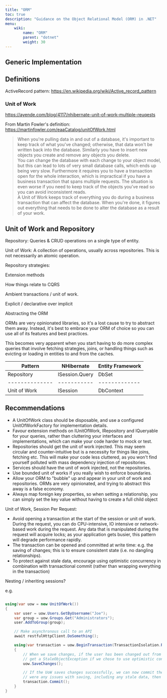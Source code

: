 ```yaml
---
title: "ORM"
toc: true
description: "Guidance on the Object Relational Model (ORM) in .NET"
menu:
    wiki:
        name: "ORM"
        parent: "dotnet"
        weight: 30
---
```


## Generic Implementation

## Definitions

ActiveRecord pattern: https://en.wikipedia.org/wiki/Active_record_pattern

### Unit of Work

https://ayende.com/blog/4117/nhibernate-unit-of-work-multiple-reuqests

From Martin Fowler's definition: https://martinfowler.com/eaaCatalog/unitOfWork.html

>When you're pulling data in and out of a database, it's important to keep track of what you've changed; otherwise, that data won't be written back into the database. Similarly you have to insert new objects you create and remove any objects you delete.  
You can change the database with each change to your object model, but this can lead to lots of very small database calls, which ends up being very slow. Furthermore it requires you to have a transaction open for the whole interaction, which is impractical if you have a business transaction that spans multiple requests. The situation is even worse if you need to keep track of the objects you've read so you can avoid inconsistent reads.  
A Unit of Work keeps track of everything you do during a business transaction that can affect the database. When you're done, it figures out everything that needs to be done to alter the database as a result of your work.

## Unit of Work and Repository

Repository: Queries & CRUD operations on a single type of entity.

Unit of Work: A collection of operations, usually across repositories. This is not necessarily an atomic operation.

Repository strategies:

Extension methods

How things relate to CQRS

Ambient transactions / unit of work.

Explicit / declarative over implicit

Abstracting the ORM

ORMs are very opinionated libraries, so it's a lost cause to try to abstract them away. Instead, it's best to embrace your ORM of choice so you can use all of its features and best practices.

This becomes very apparent when you start having to do more complex queries that involve fetching strategies, joins, or handling things such as evicting or loading in entities to and from the caches.

| Pattern | NHibernate | Entity Framework |
|---------|------------|------------------|
| Repository | ISession.Query | DbSet |
|--------------|-----------|-------------|
| Unit of Work | ISession | DbContext |

## Recommendations

* A UnitOfWork class should be disposable, and use a configured UnitOfWorkFactory for implementation details.
* Favour extension methods on IUnitOfWork, IRepository and IQueryable for your queries, rather than cluttering your interfaces and implementations, which can make your code harder to mock or test.
* Repositories should get the unit of work injected. This may seem circular and counter-intuitive but is a necessity for things like joins, fetching etc. This will make your code less cluttered, as you won't find yourself polluted with mass dependency injection of repositories.
* Services should have the unit of work injected, not the repositories.
* Use bounded unit of works if you really wish to enforce boundaries.
* Allow your ORM to "bubble" up and appear in your unit of work and repositories. ORMs are very opinionated, and trying to abstract this away is a false economy.
* Always map foreign key properties, so when setting a relationship, you can simply set the key value without having to create a full child object

 Unit of Work, Session Per Request:

* Avoid opening a transaction at the start of the session or unit of work. During the request, you can do CPU-intensive, IO intensive or network-based work during the request. Any data that is manipulated during the request will acquire locks; as your application gets busier, this pattern will degrade performance rapidly.
* The transaction can be opened and committed at write time: e.g. the saving of changes; this is to ensure consistent state (i.e. no dangling relationships).
* To protect against stale data, encourage using optimistic concurrency in combination with transactional commit (rather than wrapping everything in the transaction)

 Nesting / inheriting sessions?

e.g.

```csharp

using(var uow = new UnitOfWork())
{
    var user = uow.Users.GetByUsername("Joe");
    var group = uow.Groups.Get("Administrators");
    user.AddToGroup(group);

    // Make asynchronous call to an API
    await restfulHttpClient.DoSomething();

    using(var transaction = uow.BeginTransaction(TransactionIsolation.ReadCommitted))
    {
        // When we save changes, if the user has been changed out from under us, we could
        // get a StaleObjectException if we chose to use optimistic concurrency.
        uow.SaveChanges();

        // If the UoW saves changes successfully, we can now commit them with the transaction. If there
        // were any issues with saving, including any stale data, then our transaction will be rolled back.
        transaction.Commit();
    }
}

```
